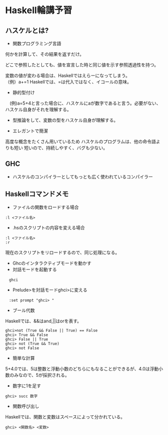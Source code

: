 # Haskell輪講予習

## ハスケルとは?

* 関数プログラミング言語

 何かを計算して、その結果を返すだけ。

 どこで参照したとしても、値を宣言した時と同じ値を示す参照透過性を持つ。
 
 変数の値が変わる場合は、Haskellではえらーになってしまう。
 <br>
 （例）a+=1
 Haskellでは、=は代入ではなく、イコールの意味。
<br>
* 静的型付け

　(例)a=5+4と言った場合に、ハスケルにaが数字であると言う。必要がない、ハスケル自身がそれを理解する。
 
* 型推論をして、変数の型をハスケル自身が理解する。

* エレガントで簡潔

高度な概念をたくさん用いているため
ハスケルのプログラムは、他の命令語よりも短い
短いので、持続しやすく、バグも少ない。


## GHC

* ハスケルのコンパイラーとしてもっとも広く使われているコンパイラー

## Haskellコマンドメモ

* ファイルの関数をロードする場合
```
:l <ファイル名>
```

* .hsのスクリプトの内容を変える場合
```
:l <ファイル名>
:r
```

現在のスクリプトをリロードするので、同じ処理になる。

* Ghcのインタラクティブモードを動かす
* 対話モードを起動する
```
　ghci
 ```

* Prelude>を対話モードghci>に変える
```
　:set prompt "ghci> "
```


* ブール代数

Haskellでは、&&はand,||はorを表す。
```
ghci>not (True && False || True) == False
ghci> True && False
ghci> False || True 
ghci> not (True && True)  
ghci> not False 
```

* 簡単な計算

5+4.0では、5は整数と浮動小数のどちらにもなることができるが、4.0は浮動小数のみなので、5が採択される。

* 数字に1を足す
```
ghci> succ 数字
```
* 関数呼び出し

Haskellでは、関数と変数はスペースによって分かれている。

```
ghci> <関数名> <変数>
```


